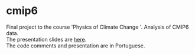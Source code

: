 # cmip6
Final project to the course 'Physics of Climate Change '. Analysis of CMIP6 data.  
The presentation slides are [here](https://docs.google.com/presentation/d/1CUBhEv3snJhvFoz_v8VwaPg77WD0eQPRpEEEb1KdyEw/edit?usp=sharing).  
The code comments and presentation are in Portuguese.

